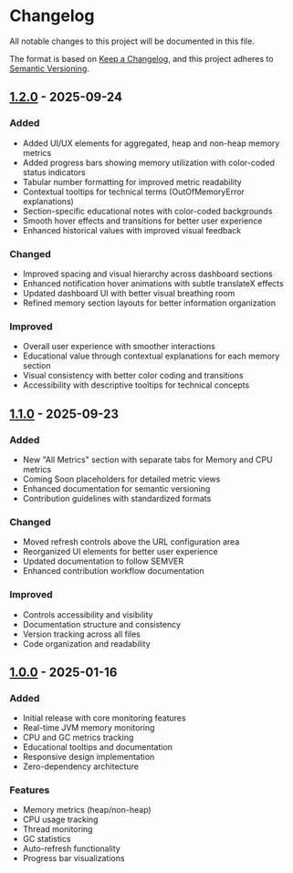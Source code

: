 # Changelog

All notable changes to this project will be documented in this file.

The format is based on [Keep a Changelog](https://keepachangelog.com/en/1.0.0/),
and this project adheres to [Semantic Versioning](https://semver.org/spec/v2.0.0.html).

## [1.2.0] - 2025-09-24

### Added
- Added UI/UX elements for aggregated, heap and non-heap memory metrics
- Added progress bars showing memory utilization with color-coded status indicators
- Tabular number formatting for improved metric readability
- Contextual tooltips for technical terms (OutOfMemoryError explanations)
- Section-specific educational notes with color-coded backgrounds
- Smooth hover effects and transitions for better user experience
- Enhanced historical values with improved visual feedback

### Changed
- Improved spacing and visual hierarchy across dashboard sections
- Enhanced notification hover animations with subtle translateX effects
- Updated dashboard UI with better visual breathing room
- Refined memory section layouts for better information organization

### Improved
- Overall user experience with smoother interactions
- Educational value through contextual explanations for each memory section
- Visual consistency with better color coding and transitions
- Accessibility with descriptive tooltips for technical concepts

## [1.1.0] - 2025-09-23

### Added
- New "All Metrics" section with separate tabs for Memory and CPU metrics
- Coming Soon placeholders for detailed metric views
- Enhanced documentation for semantic versioning
- Contribution guidelines with standardized formats

### Changed
- Moved refresh controls above the URL configuration area
- Reorganized UI elements for better user experience
- Updated documentation to follow SEMVER
- Enhanced contribution workflow documentation

### Improved
- Controls accessibility and visibility
- Documentation structure and consistency
- Version tracking across all files
- Code organization and readability

## [1.0.0] - 2025-01-16

### Added
- Initial release with core monitoring features
- Real-time JVM memory monitoring
- CPU and GC metrics tracking
- Educational tooltips and documentation
- Responsive design implementation
- Zero-dependency architecture

### Features
- Memory metrics (heap/non-heap)
- CPU usage tracking
- Thread monitoring
- GC statistics
- Auto-refresh functionality
- Progress bar visualizations

[1.2.0]: https://github.com/fhgomes/lightweight-spring-actuator-monitor/releases/tag/v1.2.0
[1.1.0]: https://github.com/fhgomes/lightweight-spring-actuator-monitor/releases/tag/v1.1.0
[1.0.0]: https://github.com/fhgomes/lightweight-spring-actuator-monitor/releases/tag/v1.0.0
